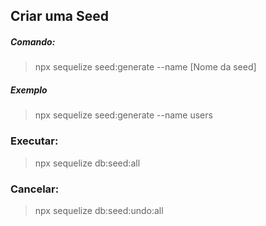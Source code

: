 ## Criar uma Seed

##### Comando:
>npx sequelize seed:generate --name [Nome da seed]

##### Exemplo
>npx sequelize seed:generate --name users


### Executar:
>npx sequelize db:seed:all

### Cancelar:
>npx sequelize db:seed:undo:all


